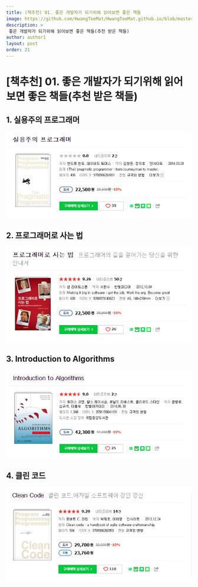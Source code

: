```yaml
---
title: (책추천) 01. 좋은 개발자가 되기위해 읽어보면 좋은 책들 
image: https://github.com/HwangToeMat/HwangToeMat.github.io/blob/master/Computer-Science/image/etc/book/img0.png?raw=true
description: >
 좋은 개발자가 되기위해 읽어보면 좋은 책들(추천 받은 책들)
author: author1
layout: post
order: 21
---
```


# [책추천] 01. 좋은 개발자가 되기위해 읽어보면 좋은 책들(추천 받은 책들)

## 1. 실용주의 프로그래머

<img src="https://github.com/HwangToeMat/HwangToeMat.github.io/blob/master/Computer-Science/image/etc/book/img1.png?raw=true" style="max-width:100%;margin-left: auto; margin-right: auto; display: block;">

## 2. 프로그래머로 사는 법

<img src="https://github.com/HwangToeMat/HwangToeMat.github.io/blob/master/Computer-Science/image/etc/book/img2.png?raw=true" style="max-width:100%;margin-left: auto; margin-right: auto; display: block;">

## 3. Introduction to Algorithms

<img src="https://github.com/HwangToeMat/HwangToeMat.github.io/blob/master/Computer-Science/image/etc/book/img3.png?raw=true" style="max-width:100%;margin-left: auto; margin-right: auto; display: block;">

## 4. 클린 코드

<img src="https://github.com/HwangToeMat/HwangToeMat.github.io/blob/master/Computer-Science/image/etc/book/img4.png?raw=true" style="max-width:100%;margin-left: auto; margin-right: auto; display: block;">
